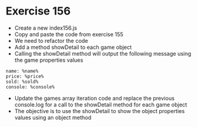 # Exercise 156

* Create a new index156.js 
* Copy and paste the code from exercise 155
* We need to refactor the code
* Add a method showDetail to each game object
* Calling the showDetail method will output the following message using the game properties values
```
name: %name%
price: %price%
sold: %sold%
console: %console%
```
* Update the games array iteration code and replace the previous console.log for a call to the showDetail method for each game object
* The objective is to use the showDetail to show the object properties values using an object method
